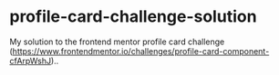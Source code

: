 # profile-card-challenge-solution
My solution to the frontend mentor profile card challenge (https://www.frontendmentor.io/challenges/profile-card-component-cfArpWshJ).. 
